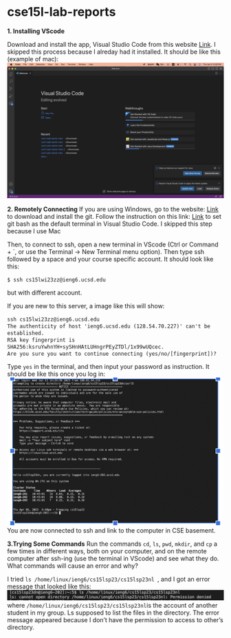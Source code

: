 # cse15l-lab-reports
**1. Installing VScode**

Download and install the app, Visual Studio Code from this website [Link]([http://a.com](https://code.visualstudio.com/)). I skipped this process because I alreday had it installed.
It should be like this (example of mac):
![Image](sc2.png)


**2. Remotely Connecting**
If you are using Windows, go to the website: [Link](https://gitforwindows.org/) to download and install the git. Follow the instruction on this link: [Link](https://stackoverflow.com/a/50527994) to set git bash as the default terminal in Visual Studio Code. I skipped this step because I use Mac

Then, to connect to ssh, open a new terminal in VScode (Ctrl or Command + `, or use the Terminal → New Terminal menu option). Then type ssh followed by a space and your course specific account. It should look like this: 
```
$ ssh cs15lwi23zz@ieng6.ucsd.edu
```
but with different account.

If you are new to this server, a image like this will show:
```
ssh cs15lwi23zz@ieng6.ucsd.edu
The authenticity of host 'ieng6.ucsd.edu (128.54.70.227)' can't be established.
RSA key fingerprint is SHA256:ksruYwhnYH+sySHnHAtLUHngrPEyZTDl/1x99wUQcec.
Are you sure you want to continue connecting (yes/no/[fingerprint])? 
```
Type ```yes``` in the terminal, and then input your password as instruction. It should be like this once you log in:
![Image](sc3.png)
You are now connected to ssh and link to the computer in CSE basement.


**3.Trying Some Commands**
Run the commands ```cd```, ```ls```, ```pwd```, ```mkdir```, and ```cp``` a few times in different ways, both on your computer, and on the remote computer after ssh-ing (use the terminal in VScode) and see what they do. What commands will cause an error and why?

I tried ```ls /home/linux/ieng6/cs15lsp23/cs15lsp23nl ```, and I got an error message that looked like this:
![Image](sc1.png)
where ```/home/linux/ieng6/cs15lsp23/cs15lsp23nl```is the account of another student in my group.
Ls supposed to list the files in the directory. The error message appeared because I don’t have the permission to access to other’s directory. 
